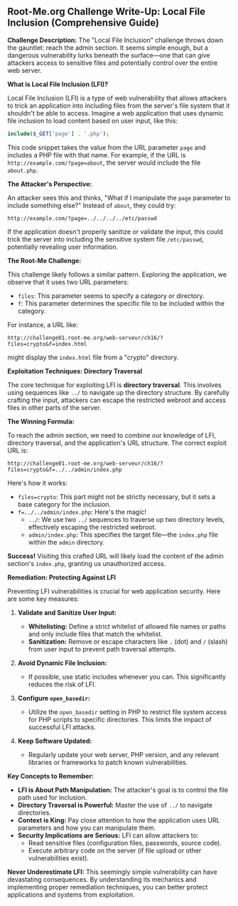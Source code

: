## Root-Me.org Challenge Write-Up: Local File Inclusion (Comprehensive Guide)

**Challenge Description:** The "Local File Inclusion" challenge throws down the gauntlet: reach the admin section. It seems simple enough, but a dangerous vulnerability lurks beneath the surface—one that can give attackers access to sensitive files and potentially control over the entire web server. 

**What is Local File Inclusion (LFI)?**

Local File Inclusion (LFI) is a type of web vulnerability that allows attackers to trick an application into including files from the server's file system that it shouldn't be able to access.  Imagine a web application that uses dynamic file inclusion to load content based on user input, like this:

```php
include($_GET['page'] . '.php');
```

This code snippet takes the value from the URL parameter `page` and includes a PHP file with that name. For example, if the URL is `http://example.com/?page=about`, the server would include the file `about.php`.

**The Attacker's Perspective:**

An attacker sees this and thinks, "What if I manipulate the `page` parameter to include something else?"  Instead of `about`, they could try:

```
http://example.com/?page=../../../../etc/passwd
```

If the application doesn't properly sanitize or validate the input, this could trick the server into including the sensitive system file `/etc/passwd`, potentially revealing user information.

**The Root-Me Challenge:**

This challenge likely follows a similar pattern.  Exploring the application, we observe that it uses two URL parameters:

- `files`:  This parameter seems to specify a category or directory.
- `f`:  This parameter determines the specific file to be included within the category.

For instance, a URL like:

```
http://challenge01.root-me.org/web-serveur/ch16/?files=crypto&f=index.html
```

might display the `index.html` file from a "crypto" directory.

**Exploitation Techniques: Directory Traversal**

The core technique for exploiting LFI is **directory traversal**. This involves using sequences like `../` to navigate up the directory structure. By carefully crafting the input, attackers can escape the restricted webroot and access files in other parts of the server. 

**The Winning Formula:**

To reach the admin section, we need to combine our knowledge of LFI, directory traversal, and the application's URL structure.  The correct exploit URL is:

```
http://challenge01.root-me.org/web-serveur/ch16/?files=crypto&f=../../admin/index.php
```

Here's how it works:

- `files=crypto`:  This part might not be strictly necessary, but it sets a base category for the inclusion.
- `f=../../admin/index.php`:  Here's the magic!
    - `../`: We use two `../` sequences to traverse up two directory levels, effectively escaping the restricted webroot.
    - `admin/index.php`: This specifies the target file—the `index.php` file within the `admin` directory.

**Success!** Visiting this crafted URL will likely load the content of the admin section's `index.php`, granting us unauthorized access.

**Remediation: Protecting Against LFI**

Preventing LFI vulnerabilities is crucial for web application security. Here are some key measures:

1. **Validate and Sanitize User Input:**
   - **Whitelisting:** Define a strict whitelist of allowed file names or paths and only include files that match the whitelist.
   - **Sanitization:** Remove or escape characters like `.` (dot) and `/` (slash) from user input to prevent path traversal attempts.

2. **Avoid Dynamic File Inclusion:** 
   - If possible, use static includes whenever you can. This significantly reduces the risk of LFI.

3. **Configure `open_basedir`:** 
   - Utilize the `open_basedir` setting in PHP to restrict file system access for PHP scripts to specific directories. This limits the impact of successful LFI attacks.

4. **Keep Software Updated:** 
   - Regularly update your web server, PHP version, and any relevant libraries or frameworks to patch known vulnerabilities. 

**Key Concepts to Remember:**

- **LFI is About Path Manipulation:** The attacker's goal is to control the file path used for inclusion.
- **Directory Traversal is Powerful:** Master the use of `../` to navigate directories. 
- **Context is King:** Pay close attention to how the application uses URL parameters and how you can manipulate them.
- **Security Implications are Serious:** LFI can allow attackers to:
    - Read sensitive files (configuration files, passwords, source code).
    - Execute arbitrary code on the server (if file upload or other vulnerabilities exist).

**Never Underestimate LFI:** This seemingly simple vulnerability can have devastating consequences. By understanding its mechanics and implementing proper remediation techniques, you can better protect applications and systems from exploitation. 
